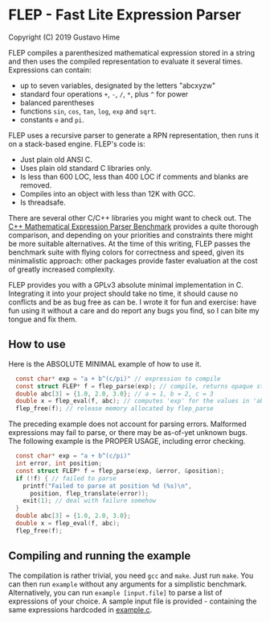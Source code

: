 # FLEP - Fast Lite Expression Parser
 Copyright (C) 2019 Gustavo Hime

FLEP compiles a parenthesized mathematical expression stored in a string and 
then uses the compiled representation to evaluate it several times.
Expressions can contain:
 - up to seven variables, designated by the letters "abcxyzw"
 - standard four operations `+`, `-`, `/`, `*`, plus `^` for power
 - balanced parentheses
 - functions `sin`, `cos`, `tan`, `log`, `exp` and `sqrt`.
 - constants `e` and `pi`.

FLEP uses a recursive parser to generate a RPN representation, then
runs it on a stack-based engine. FLEP's code is:
 - Just plain old ANSI C.
 - Uses plain old standard C libraries only.
 - Is less than 600 LOC, less than 400 LOC if comments and blanks are removed.
 - Compiles into an object with less than 12K with GCC.
 - Is threadsafe.

There are several other C/C++ libraries you might want to check out.
The 
[C++ Mathematical Expression Parser Benchmark](https://github.com/ArashPartow/math-parser-benchmark-project) provides a quite thorough comparison, and
depending on your priorities and constraints there might be more suitable
alternatives. At the time of this writing, FLEP passes the benchmark suite
with flying colors for correctness and speed, given its minimalistic 
approach: other packages provide faster evaluation at the cost of greatly
increased complexity.

FLEP provides you with a GPLv3 absolute minimal implementation in C. Integrating it into your project should take no time, it should cause no conflicts and be as bug free as can be. I wrote it for fun and exercise: have fun using it without a care and do report any bugs you find, so I can bite my tongue and fix them.


## How to use

Here is the ABSOLUTE MINIMAL example of how to use it.

```C
  const char* exp = "a + b^(c/pi)" // expression to compile
  const struct FLEP* f = flep_parse(exp); // compile, returns opaque structure
  double abc[3] = {1.0, 2.0, 3.0}; // a = 1, b = 2, c = 3
  double x = flep_eval(f, abc); // computes 'exp' for the values in 'abc'
  flep_free(f); // release memory allocated by flep_parse
```

The preceding example does not account for parsing errors. 
Malformed expressions may fail to parse, or there may be as-of-yet unknown
bugs. The following example is the PROPER USAGE, including error checking.

```C
  const char* exp = "a + b^(c/pi)"
  int error, int position;
  const struct FLEP* f = flep_parse(exp, &error, &position);
  if (!f) { // failed to parse
    printf("Failed to parse at position %d (%s)\n",
      position, flep_translate(error));
    exit(1); // deal with failure somehow
  }
  double abc[3] = {1.0, 2.0, 3.0};
  double x = flep_eval(f, abc);
  flep_free(f);
```

## Compiling and running the example

The compilation is rather trivial, you need `gcc` and `make`. Just run `make`.
You can then run `example` without any arguments for a simplistic benchmark.
Alternatively, you can run `example [input.file]` to parse a list of expressions
of your choice. A sample input file is provided - containing the same expressions hardcoded in [example.c](https://github.com/gustavohime/flep/blob/master/example.c).
